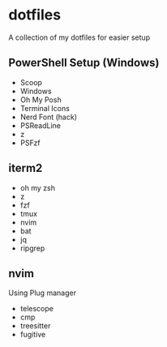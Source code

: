 # dotfiles

A collection of my dotfiles for easier setup

## PowerShell Setup (Windows)

- Scoop
- Windows
- Oh My Posh
- Terminal Icons
- Nerd Font (hack)
- PSReadLine
- z
- PSFzf

## iterm2

- oh my zsh
- z
- fzf
- tmux
- nvim
- bat
- jq
- ripgrep

## nvim

Using Plug manager

- telescope
- cmp
- treesitter
- fugitive

